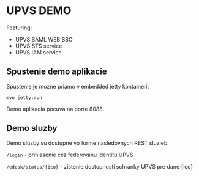 # UPVS DEMO

Featuring:
* UPVS SAML WEB SSO
* UPVS STS service
* UPVS IAM service

## Spustenie demo aplikacie
Spustenie je mozne priamo v embedded jetty kontaineri:

`
mvn jetty:run
`

Demo aplikacia pocuva na porte 8088.

## Demo sluzby
Demo sluzby su dostupne vo forme nasledovnych REST sluzieb:

`/login` - prihlasenie cez federovanu identitu UPVS

`/edesk/status/{ico}` - zistenie dostupnosti schranky UPVS pre dane {ico}